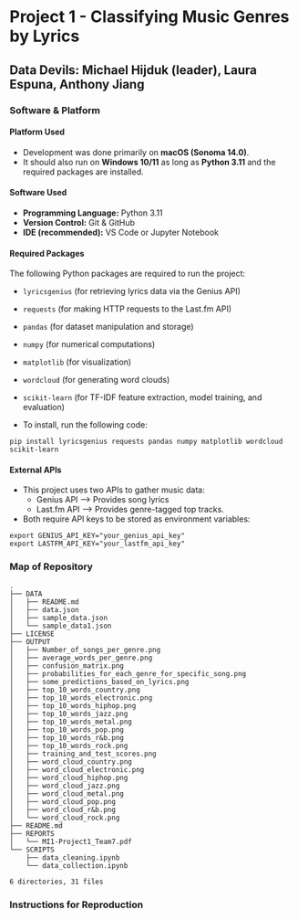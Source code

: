 # Project 1 - Classifying Music Genres by Lyrics

## Data Devils: Michael Hijduk (leader), Laura Espuna, Anthony Jiang

### Software & Platform

#### Platform Used
- Development was done primarily on **macOS (Sonoma 14.0)**.
- It should also run on **Windows 10/11** as long as **Python 3.11** and the required packages are installed.

#### Software Used
- **Programming Language:** Python 3.11  
- **Version Control:** Git & GitHub  
- **IDE (recommended):** VS Code or Jupyter Notebook  

#### Required Packages
The following Python packages are required to run the project:  
- `lyricsgenius` (for retrieving lyrics data via the Genius API)  
- `requests` (for making HTTP requests to the Last.fm API)    
- `pandas` (for dataset manipulation and storage)  
- `numpy` (for numerical computations)    
- `matplotlib` (for visualization)  
- `wordcloud` (for generating word clouds)  
- `scikit-learn` (for TF-IDF feature extraction, model training, and evaluation)

- To install, run the following code:
```
pip install lyricsgenius requests pandas numpy matplotlib wordcloud scikit-learn

```

#### External APIs
- This project uses two APIs to gather music data:
  - Genius API --> Provides song lyrics
  - Last.fm API --> Provides genre-tagged top tracks.
- Both require API keys to be stored as environment variables:
```
export GENIUS_API_KEY="your_genius_api_key"
export LASTFM_API_KEY="your_lastfm_api_key"
```


### Map of Repository
```
.
├── DATA
│   ├── README.md
│   ├── data.json
│   ├── sample_data.json
│   └── sample_data1.json
├── LICENSE
├── OUTPUT
│   ├── Number_of_songs_per_genre.png
│   ├── average_words_per_genre.png
│   ├── confusion_matrix.png
│   ├── probabilities_for_each_genre_for_specific_song.png
│   ├── some_predictions_based_on_lyrics.png
│   ├── top_10_words_country.png
│   ├── top_10_words_electronic.png
│   ├── top_10_words_hiphop.png
│   ├── top_10_words_jazz.png
│   ├── top_10_words_metal.png
│   ├── top_10_words_pop.png
│   ├── top_10_words_r&b.png
│   ├── top_10_words_rock.png
│   ├── training_and_test_scores.png
│   ├── word_cloud_country.png
│   ├── word_cloud_electronic.png
│   ├── word_cloud_hiphop.png
│   ├── word_cloud_jazz.png
│   ├── word_cloud_metal.png
│   ├── word_cloud_pop.png
│   ├── word_cloud_r&b.png
│   └── word_cloud_rock.png
├── README.md
├── REPORTS
│   └── MI1-Project1_Team7.pdf
└── SCRIPTS
    ├── data_cleaning.ipynb
    └── data_collection.ipynb

6 directories, 31 files

```
### Instructions for Reproduction

